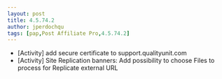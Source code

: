 ```yaml
---
layout: post
title: 4.5.74.2
author: jperdochqu
tags: [pap,Post Affiliate Pro,4.5.74.2]
---
```


- [Activity] add secure certificate to support.qualityunit.com
- [Activity] Site Replication banners: Add possibility to choose Files to process for Replicate external URL
